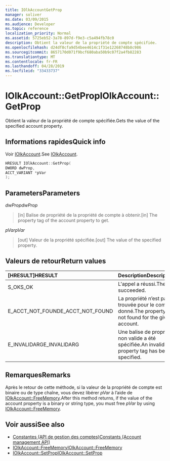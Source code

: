 ```yaml
---
title: IOlkAccountGetProp
manager: soliver
ms.date: 03/09/2015
ms.audience: Developer
ms.topic: reference
localization_priority: Normal
ms.assetid: 5725eb52-3a78-897d-f9e3-c5a494fb78c0
description: Obtient la valeur de la propriété de compte spécifiée.
ms.openlocfilehash: d24df8cfa9d54bee4614c1f31e12268748b8c986
ms.sourcegitcommit: 8657170d071f9bcf680aba50b9c07f2a4fb82283
ms.translationtype: MT
ms.contentlocale: fr-FR
ms.lasthandoff: 04/28/2019
ms.locfileid: "33433737"
---
```

# <a name="iolkaccountgetprop"></a><span data-ttu-id="e52eb-103">IOlkAccount::GetProp</span><span class="sxs-lookup"><span data-stu-id="e52eb-103">IOlkAccount::GetProp</span></span>

<span data-ttu-id="e52eb-104">Obtient la valeur de la propriété de compte spécifiée.</span><span class="sxs-lookup"><span data-stu-id="e52eb-104">Gets the value of the specified account property.</span></span>
  
## <a name="quick-info"></a><span data-ttu-id="e52eb-105">Informations rapides</span><span class="sxs-lookup"><span data-stu-id="e52eb-105">Quick info</span></span>

<span data-ttu-id="e52eb-106">Voir [IOlkAccount](iolkaccount.md).</span><span class="sxs-lookup"><span data-stu-id="e52eb-106">See [IOlkAccount](iolkaccount.md).</span></span>
  
```cpp
HRESULT IOlkAccount::GetProp(  
DWORD dwProp, 
ACCT_VARIANT *pVar 
);
```

## <a name="parameters"></a><span data-ttu-id="e52eb-107">Parameters</span><span class="sxs-lookup"><span data-stu-id="e52eb-107">Parameters</span></span>

<span data-ttu-id="e52eb-108">_dwProp_</span><span class="sxs-lookup"><span data-stu-id="e52eb-108">_dwProp_</span></span>
  
> <span data-ttu-id="e52eb-109">[in] Balise de propriété de la propriété de compte à obtenir.</span><span class="sxs-lookup"><span data-stu-id="e52eb-109">[in] The property tag of the account property to get.</span></span>
    
<span data-ttu-id="e52eb-110">_pVar_</span><span class="sxs-lookup"><span data-stu-id="e52eb-110">_pVar_</span></span>
  
> <span data-ttu-id="e52eb-111">[out] Valeur de la propriété spécifiée.</span><span class="sxs-lookup"><span data-stu-id="e52eb-111">[out] The value of the specified property.</span></span>
    
## <a name="return-values"></a><span data-ttu-id="e52eb-112">Valeurs de retour</span><span class="sxs-lookup"><span data-stu-id="e52eb-112">Return values</span></span>

|<span data-ttu-id="e52eb-113">**[HRESULT]**</span><span class="sxs-lookup"><span data-stu-id="e52eb-113">**HRESULT**</span></span>|<span data-ttu-id="e52eb-114">**Description**</span><span class="sxs-lookup"><span data-stu-id="e52eb-114">**Description**</span></span>|
|:-----|:-----|
|<span data-ttu-id="e52eb-115">S_OK</span><span class="sxs-lookup"><span data-stu-id="e52eb-115">S_OK</span></span>  <br/> |<span data-ttu-id="e52eb-116">L'appel a réussi.</span><span class="sxs-lookup"><span data-stu-id="e52eb-116">The call succeeded.</span></span>  <br/> |
|<span data-ttu-id="e52eb-117">E_ACCT_NOT_FOUND</span><span class="sxs-lookup"><span data-stu-id="e52eb-117">E_ACCT_NOT_FOUND</span></span>  <br/> |<span data-ttu-id="e52eb-118">La propriété n’est pas trouvée pour le compte donné.</span><span class="sxs-lookup"><span data-stu-id="e52eb-118">The property is not found for the given account.</span></span>  <br/> |
|<span data-ttu-id="e52eb-119">E_INVALIDARG</span><span class="sxs-lookup"><span data-stu-id="e52eb-119">E_INVALIDARG</span></span>  <br/> |<span data-ttu-id="e52eb-120">Une balise de propriété non valide a été spécifiée.</span><span class="sxs-lookup"><span data-stu-id="e52eb-120">An invalid property tag has been specified.</span></span>  <br/> |
   
## <a name="remarks"></a><span data-ttu-id="e52eb-121">Remarques</span><span class="sxs-lookup"><span data-stu-id="e52eb-121">Remarks</span></span>

<span data-ttu-id="e52eb-122">Après le retour de cette méthode, si la valeur de la propriété de compte est binaire ou de type chaîne, vous devez libérer  *pVar*  à l’aide de [IOlkAccount::FreeMemory](iolkaccount-freememory.md).</span><span class="sxs-lookup"><span data-stu-id="e52eb-122">After this method returns, if the value of the account property is a binary or string type, you must free  *pVar*  by using [IOlkAccount::FreeMemory](iolkaccount-freememory.md).</span></span>
  
## <a name="see-also"></a><span data-ttu-id="e52eb-123">Voir aussi</span><span class="sxs-lookup"><span data-stu-id="e52eb-123">See also</span></span>

- [<span data-ttu-id="e52eb-124">Constantes (API de gestion des comptes)</span><span class="sxs-lookup"><span data-stu-id="e52eb-124">Constants (Account management API)</span></span>](constants-account-management-api.md) 
- [<span data-ttu-id="e52eb-125">IOlkAccount::FreeMemory</span><span class="sxs-lookup"><span data-stu-id="e52eb-125">IOlkAccount::FreeMemory</span></span>](iolkaccount-freememory.md)  
- [<span data-ttu-id="e52eb-126">IOlkAccount::SetProp</span><span class="sxs-lookup"><span data-stu-id="e52eb-126">IOlkAccount::SetProp</span></span>](iolkaccount-setprop.md)

